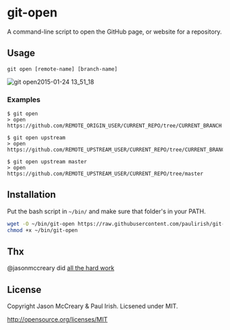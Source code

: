 # git-open

A command-line script to open the GitHub page, or website for a repository.

## Usage
    git open [remote-name] [branch-name]

![git open2015-01-24 13_51_18](https://cloud.githubusercontent.com/assets/39191/5889192/244a0b72-a3d0-11e4-8ab9-55fc64228aaa.gif)

### Examples
    $ git open
    > open https://github.com/REMOTE_ORIGIN_USER/CURRENT_REPO/tree/CURRENT_BRANCH

    $ git open upstream
    > open https://github.com/REMOTE_UPSTREAM_USER/CURRENT_REPO/tree/CURRENT_BRANCH

    $ git open upstream master
    > open https://github.com/REMOTE_UPSTREAM_USER/CURRENT_REPO/tree/master


## Installation

Put the bash script in `~/bin/` and make sure that folder's in your PATH.

```sh
wget -O ~/bin/git-open https://raw.githubusercontent.com/paulirish/git-open/master/git-open
chmod +x ~/bin/git-open
```

## Thx
@jasonmccreary did [all the hard work](https://github.com/jasonmccreary/gh)

## License

Copyright Jason McCreary & Paul Irish. Licsened under MIT.

http://opensource.org/licenses/MIT
